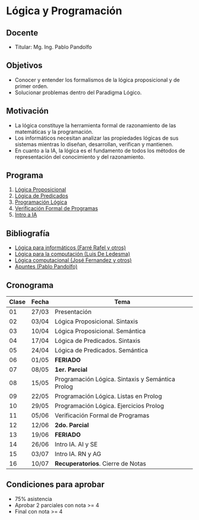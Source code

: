 # Lógica y Programación

## Docente

* Titular: Mg. Ing. Pablo Pandolfo

## Objetivos

* Conocer y entender los formalismos de la lógica proposicional y de primer orden.
* Solucionar problemas dentro del Paradigma Lógico.

## Motivación

* La lógica constituye la herramienta formal de razonamiento de las matemáticas y la programación.
* Los informáticos necesitan analizar las propiedades lógicas de sus sistemas mientras lo diseñan, desarrollan, verifican y mantienen.
* En cuanto a la IA, la lógica es el fundamento de todos los métodos de representación del conocimiento y del razonamiento.

## Programa

1. [Lógica Proposicional](doc/proposicional.md)
1. [Lógica de Predicados](doc/predicados.md)
1. [Programación Lógica](doc/prog-logica.md)
1. [Verificación Formal de Programas](doc/verificacion-formal.md)
1. [Intro a IA](doc/intro-ia.md)

## Bibliografía

* [Lógica para informáticos (Farré Rafel y otros)](biblio/)
* [Lógica para la computación (Luis De Ledesma)](biblio/)
* [Lógica computacional (José Fernandez y otros)](biblio/)
* [Apuntes (Pablo Pandolfo)](doc/)

## Cronograma

| **Clase** | **Fecha** | **Tema** |
| -- | -- | -- |
| 01 | 27/03 | Presentación |
| 02 | 03/04 | Lógica Proposicional. Sintaxis |
| 03 | 10/04 | Lógica Proposicional. Semántica |
| 04 | 17/04 | Lógica de Predicados. Sintaxis |
| 05 | 24/04 | Lógica de Predicados. Semántica |
| 06 | 01/05 | **FERIADO** |
| 07 | 08/05 | **1er. Parcial** |
| 08 | 15/05 | Programación Lógica. Sintaxis y Semántica Prolog |
| 09 | 22/05 | Programación Lógica. Listas en Prolog |
| 10 | 29/05 | Programación Lógica. Ejercicios Prolog |
| 11 | 05/06 | Verificación Formal de Programas |
| 12 | 12/06 | **2do. Parcial** |
| 13 | 19/06 | **FERIADO** |
| 14 | 26/06 | Intro IA. AI y SE |
| 15 | 03/07 | Intro IA. RN y AG |
| 16 | 10/07 | **Recuperatorios**. Cierre de Notas |

## Condiciones para aprobar

* 75% asistencia
* Aprobar 2 parciales con nota >= 4
* Final con nota >= 4
